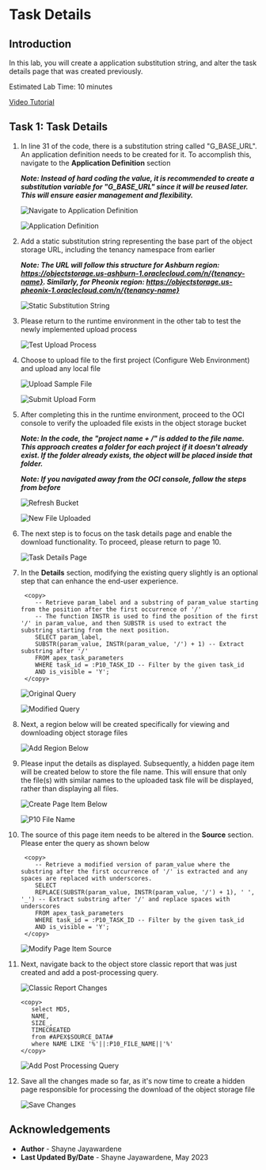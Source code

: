 # Task Details

## Introduction

In this lab, you will create a application substitution string, and alter the task details page that was created previously.

Estimated Lab Time: 10 minutes

[Video Tutorial](youtube:XRwbswu0jEk)

## Task 1: Task Details

1. In line 31 of the code, there is a substitution string called "G\_BASE\_URL". An application definition needs to be created for it. To accomplish this, navigate to the **Application Definition** section

    ***Note: Instead of hard coding the value, it is recommended to create a substitution variable for "G\_BASE\_URL" since it will be reused later. This will ensure easier management and flexibility.***

    ![Navigate to Application Definition](images/g-base-url.png)

    ![Application Definition](images/app-definition.png)

2. Add a static substitution string representing the base part of the object storage URL, including the tenancy namespace from earlier

    ***Note: The URL will follow this structure for Ashburn region: <https://objectstorage.us-ashburn-1.oraclecloud.com/n/{tenancy-name}>. Similarly, for Pheonix region: <https://objectstorage.us-pheonix-1.oraclecloud.com/n/{tenancy-name}>***

    ![Static Substitution String](images/static-substitution.png)

3. Please return to the runtime environment in the other tab to test the newly implemented upload process

    ![Test Upload Process](images/return-test-upload.png)

4. Choose to upload file to the first project (Configure Web Environment) and upload any local file

    ![Upload Sample File](images/upload-sample-file.png)

    ![Submit Upload Form](images/submit-upload.png)

5. After completing this in the runtime environment, proceed to the OCI console to verify the uploaded file exists in the object storage bucket

    ***Note: In the code, the "project name + /" is added to the file name. This approach creates a folder for each project if it doesn't already exist. If the folder already exists, the object will be placed inside that folder.***

     ***Note: If you navigated away from the OCI console, follow the steps from before***

    ![Refresh Bucket](images/refresh-folder.png)

    ![New File Uploaded](images/new-file-uploaded.png)

6. The next step is to focus on the task details page and enable the download functionality. To proceed, please return to page 10.

    ![Task Details Page](images/task-details-page.png)

7. In the **Details** section, modifying the existing query slightly is an optional step that can enhance the end-user experience.

    ```
     <copy>
        -- Retrieve param_label and a substring of param_value starting from the position after the first occurrence of '/'
        -- The function INSTR is used to find the position of the first '/' in param_value, and then SUBSTR is used to extract the substring starting from the next position.
        SELECT param_label,
        SUBSTR(param_value, INSTR(param_value, '/') + 1) -- Extract substring after '/'
        FROM apex_task_parameters
        WHERE task_id = :P10_TASK_ID -- Filter by the given task_id
        AND is_visible = 'Y';
     </copy>
    ```

    ![Original Query](images/p10-original-query.png)

    ![Modified Query](images/p10-modified-query.png)

8. Next, a region below will be created specifically for viewing and downloading object storage files

    ![Add Region Below](images/new-region-below.png)

9. Please input the details as displayed. Subsequently, a hidden page item will be created below to store the file name. This will ensure that only the file(s) with similar names to the uploaded task file will be displayed, rather than displaying all files.

    ![Create Page Item Below](images/create-page-item.png)

    ![P10 File Name](images/p10-file-name.png)

10. The source of this page item needs to be altered in the **Source** section. Please enter the query as shown below

    ```
     <copy>
        -- Retrieve a modified version of param_value where the substring after the first occurrence of '/' is extracted and any spaces are replaced with underscores.
        SELECT
        REPLACE(SUBSTR(param_value, INSTR(param_value, '/') + 1), ' ', '_') -- Extract substring after '/' and replace spaces with underscores
        FROM apex_task_parameters
        WHERE task_id = :P10_TASK_ID -- Filter by the given task_id
        AND is_visible = 'Y';
     </copy>
    ```

    ![Modify Page Item Source](images/modify-query-source.png)

11. Next, navigate back to the object store classic report that was just created and add a post-processing query.

    ![Classic Report Changes](images/classic-report-changes-1.png)

     ```
     <copy>
        select MD5,
        NAME,
        SIZE_,
        TIMECREATED
        from #APEX$SOURCE_DATA#
        where NAME LIKE '%'||:P10_FILE_NAME||'%'
     </copy>
    ```

    ![Add Post Processing Query](images/add-post-processing.png)

12. Save all the changes made so far, as it's now time to create a hidden page responsible for processing the download of the object storage file

    ![Save Changes](images/save-p10-changes.png)


## Acknowledgements

- **Author** - Shayne Jayawardene
- **Last Updated By/Date** - Shayne Jayawardene, May 2023
